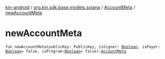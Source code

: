 [kin-android](../../index.md) / [org.kin.sdk.base.models.solana](../index.md) / [AccountMeta](index.md) / [newAccountMeta](./new-account-meta.md)

# newAccountMeta

`fun newAccountMeta(publicKey: PublicKey, isSigner: `[`Boolean`](https://kotlinlang.org/api/latest/jvm/stdlib/kotlin/-boolean/index.html)`, isPayer: `[`Boolean`](https://kotlinlang.org/api/latest/jvm/stdlib/kotlin/-boolean/index.html)` = false, isProgram: `[`Boolean`](https://kotlinlang.org/api/latest/jvm/stdlib/kotlin/-boolean/index.html)` = false): `[`AccountMeta`](index.md)